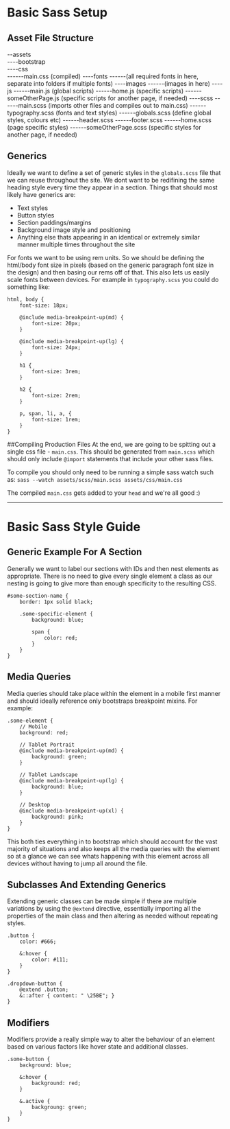 # Basic Sass Setup

## Asset File Structure
--assets  
----bootstrap  
----css  
------main.css (compiled)
----fonts
------(all required fonts in here, separate into folders if multiple fonts)
----images
------(images in here)
----js
------main.js (global scripts)
------home.js (specific scripts)
------someOtherPage.js (specific scripts for another page, if needed)
----scss 
------main.scss (imports other files and compiles out to main.css)
------typography.scss (fonts and text styles)
------globals.scss (define global styles, colours etc)
------header.scss
------footer.scss
------home.scss (page specific styles)
------someOtherPage.scss (specific styles for another page, if needed)


## Generics
Ideally we want to define a set of generic styles in the `globals.scss` file that we can reuse throughout the site. We dont want to be redifining the same heading style every time they appear in a section. Things that should most likely have generics are:
- Text styles
- Button styles
- Section paddings/margins
- Background image style and positioning
- Anything else thats appearing in an identical or extremely similar manner multiple times throughout the site

For fonts we want to be using rem units. So we should be defining the html/body font size in pixels (based on the generic paragraph font size in the design) and then basing our rems off of that. This also lets us easily scale fonts between devices. For example in `typography.scss` you could do something like:

    html, body {
        font-size: 18px;

        @include media-breakpoint-up(md) {
            font-size: 20px;
        }

        @include media-breakpoint-up(lg) {
            font-size: 24px;
        }

        h1 {
            font-size: 3rem;
        }

        h2 {
            font-size: 2rem;
        }

        p, span, li, a, {
            font-size: 1rem;
        }
    }


##Compiling Production Files
At the end, we are going to be spitting out a single css file - `main.css`. This should be generated from `main.scss` which should only include `@import` statements that include your other sass files. 

To compile you should only need to be running a simple sass watch such as: `sass --watch assets/scss/main.scss assets/css/main.css`

The compiled `main.css` gets added to your `head` and we're all good :)


---

# Basic Sass Style Guide

## Generic Example For A Section

Generally we want to label our sections with IDs and then nest elements as appropriate. There is no need to give every single element a class as our nesting is going to give more than enough specificity to the resulting CSS.


    #some-section-name {
        border: 1px solid black;
        
        .some-specific-element {
            background: blue;
            
            span {
                color: red;
            }
        }
    }
    
## Media Queries

Media queries should take place within the element in a mobile first manner and should ideally reference only bootstraps breakpoint mixins. For example:

    .some-element {
        // Mobile 
        background: red;

        // Tablet Portrait
        @include media-breakpoint-up(md) {
            background: green;
        }

        // Tablet Landscape
        @include media-breakpoint-up(lg) {
            background: blue;
        }

        // Desktop
        @include media-breakpoint-up(xl) {
            background: pink;
        }
    }

This both ties everything in to bootstrap which should account for the vast majority of situations and also keeps all the media queries with the element so at a glance we can see whats happening with this element across all devices without having to jump all around the file.


## Subclasses And Extending Generics

Extending generic classes can be made simple if there are multiple variations by using the `@extend` directive, essentially importing all the properties of the main class and then altering as needed without repeating styles.

    .button {
        color: #666;
        
        &:hover {
            color: #111;
        }
    }
    
    .dropdown-button {
        @extend .button;
        &::after { content: " \25BE"; }
    }
    
## Modifiers

Modifiers provide a really simple way to alter the behaviour of an element based on various factors like hover state and additional classes.

    .some-button {
        background: blue;
        
        &:hover {
            background: red;
        }
        
        &.active {
            backgroung: green;
        }
    }